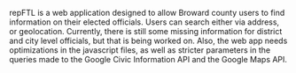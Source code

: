 repFTL is a web application designed to allow Broward county users to find information on their elected officials. Users can search either via address, or geolocation. Currently, there is still some missing information for district and city level officials, but that is being worked on. Also, the web app needs optimizations in the javascript files, as well as stricter parameters in the queries made to the Google Civic Information API and the Google Maps API.
